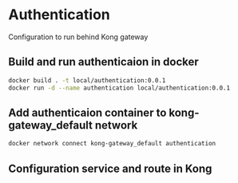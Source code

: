 # Authentication

Configuration to run behind Kong gateway

## Build and run authenticaion in docker

```bash
docker build . -t local/authentication:0.0.1
docker run -d --name authentication local/authentication:0.0.1
```

## Add authenticaion container to kong-gateway_default network

```bash
docker network connect kong-gateway_default authentication
```

## Configuration service and route in Kong
